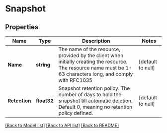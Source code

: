 # Snapshot

## Properties
Name | Type | Description | Notes
------------ | ------------- | ------------- | -------------
**Name** | **string** | The name of the resource, provided by the client when initially creating the resource. The resource name must be 1-63 characters long, and comply with RFC1035 | [default to null]
**Retention** | **float32** | Snapshot retention policy. The number of days to hold the snapshot till automatic deletion. Default 0, meaning no retention policy defined. | [default to null]

[[Back to Model list]](../README.md#documentation-for-models) [[Back to API list]](../README.md#documentation-for-api-endpoints) [[Back to README]](../README.md)


